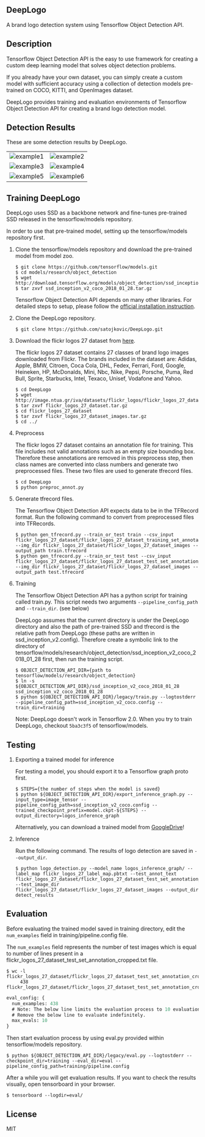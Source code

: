 DeepLogo
---
A brand logo detection system using Tensorflow Object Detection API.

## Description

Tensorflow Object Detection API is the easy to use framework for creating a custom deep learning model that solves object detection problems.

If you already have your own dataset, you can simply create a custom model with sufficient accuracy using a collection of detection models pre-trained on COCO, KITTI, and OpenImages dataset.

DeepLogo provides training and evaluation environments of Tensorflow Object Detection API for creating a brand logo detection model.

## Detection Results

These are some detection results by DeepLogo.

|||
|---|---|
|![example1](detect_results/detect_result_029.png)|![example2](detect_results/detect_result_049.png)|
|![example3](detect_results/detect_result_055.png)|![example4](detect_results/detect_result_056.png)|
|![example5](detect_results/detect_result_082.png)|![example6](detect_results/detect_result_351.png)|

## Training DeepLogo

DeepLogo uses SSD as a backbone network and fine-tunes pre-trained SSD released in the tensorflow/models repository.

In order to use that pre-trained model, setting up the tensorflow/models repository first.

1. Clone the tensorflow/models repository and download the pre-trained model from model zoo.
   ```shell
   $ git clone https://github.com/tensorflow/models.git
   $ cd models/research/object_detection
   $ wget http://download.tensorflow.org/models/object_detection/ssd_inception_v2_coco_2018_01_28.tar.gz
   $ tar zxvf ssd_inception_v2_coco_2018_01_28.tar.gz
   ```
   Tensorflow Object Detection API depends on many other libraries.
   For detailed steps to setup, please follow the [official installation instruction](https://github.com/tensorflow/models/blob/master/research/object_detection/g3doc/tf1.md).
3. Clone the DeepLogo repository.
   ```shell
   $ git clone https://github.com/satojkovic/DeepLogo.git
   ```
4. Download the flickr logos 27 dataset from [here](http://image.ntua.gr/iva/datasets/flickr_logos/).

   The flickr logos 27 dataset contains 27 classes of brand logo images downloaded from Flickr. The brands included in the dataset are: Adidas, Apple, BMW, Citroen, Coca Cola, DHL, Fedex, Ferrari, Ford, Google, Heineken, HP, McDonalds, Mini, Nbc, Nike, Pepsi, Porsche, Puma, Red Bull, Sprite, Starbucks, Intel, Texaco, Unisef, Vodafone and Yahoo.
   ```shell
   $ cd DeepLogo
   $ wget http://image.ntua.gr/iva/datasets/flickr_logos/flickr_logos_27_dataset.tar.gz
   $ tar zxvf flickr_logos_27_dataset.tar.gz
   $ cd flickr_logos_27_dataset
   $ tar zxvf flickr_logos_27_dataset_images.tar.gz
   $ cd ../
   ```
5. Preprocess

   The flickr logos 27 dataset contains an annotation file for training. This file includes not valid annotations such as an empty size bounding box. Therefore these annotations are removed in this preprocess step, then class names are converted into class numbers and generate two preprocessed files. These two files are used to generate tfrecord files.
   ```shell
   $ cd DeepLogo
   $ python preproc_annot.py
   ```
6. Generate tfrecord files.

   The Tensorflow Object Detection API expects data to be in the TFRecord format. Run the following command to convert from preprocessed files into TFRecords.
   ```shell
   $ python gen_tfrecord.py --train_or_test train --csv_input flickr_logos_27_dataset/flickr_logos_27_dataset_training_set_annotation_cropped.txt --img_dir flickr_logos_27_dataset/flickr_logos_27_dataset_images --output_path train.tfrecord
   $ python gen_tfrecord.py --train_or_test test --csv_input flickr_logos_27_dataset/flickr_logos_27_dataset_test_set_annotation_cropped.txt --img_dir flickr_logos_27_dataset/flickr_logos_27_dataset_images --output_path test.tfrecord
   ```
7. Training

   The Tensorflow Object Detection API has a python script for training called train.py. This script needs two arguments `--pipeline_config_path` and `--train_dir`. (see below)

   DeepLogo assumes that the current directory is under the DeepLogo directory and also the path of pre-trained SSD and tfrecord is the relative path from DeepLogo (these paths are written in ssd_inception_v2.config). Therefore create a symbolic link to the directory of tensorflow/models/research/object_detection/ssd_inception_v2_coco_2018_01_28 first, then run the training script.

   ```shell
   $ OBJECT_DETECTION_API_DIR={path to tensorflow/models/research/object_detection}
   $ ln -s ${OBJECT_DETECTION_API_DIR}/ssd_inception_v2_coco_2018_01_28 ssd_inception_v2_coco_2018_01_28
   $ python ${OBJECT_DETECTION_API_DIR}/legacy/train.py --logtostderr --pipeline_config_path=ssd_inception_v2_coco.config --train_dir=training
   ```

   Note: DeepLogo doesn't work in Tensorflow 2.0. When you try to train DeepLogo, checkout `5ba3c3f5` of tensorflow/models.

## Testing

1. Exporting a trained model for inference

   For testing a model, you should export it to a Tensorflow graph proto first.

   ```shell
   $ STEPS={the number of steps when the model is saved}
   $ python ${OBJECT_DETECTION_API_DIR}/export_inference_graph.py --input_type=image_tensor --pipeline_config_path=ssd_inception_v2_coco.config --trained_checkpoint_prefix=model.ckpt-${STEPS} --output_directory=logos_inference_graph
   ```

   Alternatively, you can download a trained model from [GoogleDrive](https://drive.google.com/open?id=1lFTUFe69t6SPMv3Thv6ExuNyJHtDxLXM)!

2. Inference

   Run the following command. The results of logo detection are saved in `--output_dir`.

   ```shell
   $ python logo_detection.py --model_name logos_inference_graph/ --label_map flickr_logos_27_label_map.pbtxt --test_annot_text flickr_logos_27_dataset/flickr_logos_27_dataset_test_set_annotation_cropped.txt --test_image_dir flickr_logos_27_dataset/flickr_logos_27_dataset_images --output_dir detect_results
   ```

## Evaluation

Before evaluating the trained model saved in training directory, edit the `num_examples` field in training/pipeline.config file.

The `num_examples` field represents the number of test images which is equal to number of lines present in a flickr_logos_27_dataset_test_set_annotation_cropped.txt file.

```shell
$ wc -l flickr_logos_27_dataset/flickr_logos_27_dataset_test_set_annotation_cropped.txt
     438 flickr_logos_27_dataset/flickr_logos_27_dataset_test_set_annotation_cropped.txt
```

```protobuf
eval_config: {
  num_examples: 438
  # Note: The below line limits the evaluation process to 10 evaluations.
  # Remove the below line to evaluate indefinitely.
  max_evals: 10
}
```

Then start evaluation process by using eval.py provided within tensorflow/models repository.

```shell
$ python ${OBJECT_DETECTION_API_DIR}/legacy/eval.py --logtostderr --checkpoint_dir=training --eval_dir=eval --pipeline_config_path=training/pipeline.config
```

After a while you will get evaluation results. If you want to check the results visually, open tensorboard in your browser.

```shell
$ tensorboard --logdir=eval/
```

## License

MIT
